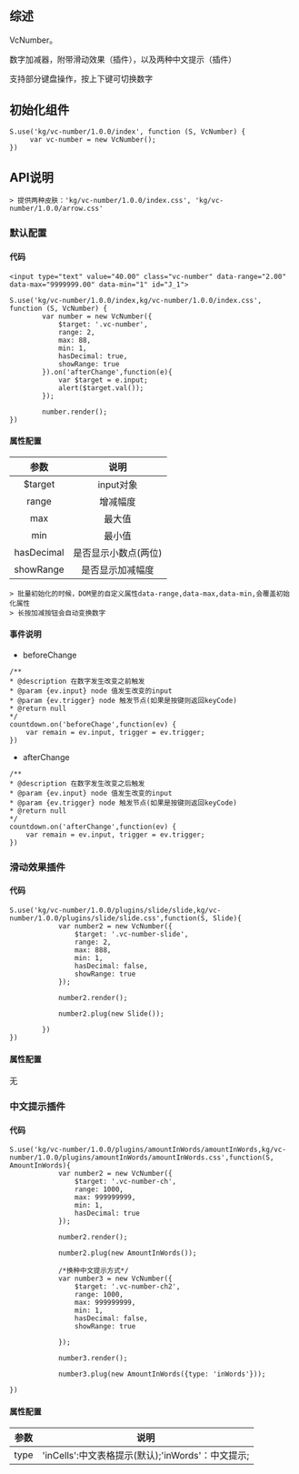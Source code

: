 ## 综述

VcNumber。

数字加减器，附带滑动效果（插件），以及两种中文提示（插件）

支持部分键盘操作，按上下键可切换数字

## 初始化组件
		
    S.use('kg/vc-number/1.0.0/index', function (S, VcNumber) {
         var vc-number = new VcNumber();
    })

## API说明

    > 提供两种皮肤：'kg/vc-number/1.0.0/index.css', 'kg/vc-number/1.0.0/arrow.css'

### 默认配置

#### 代码

    <input type="text" value="40.00" class="vc-number" data-range="2.00" data-max="9999999.00" data-min="1" id="J_1">

    S.use('kg/vc-number/1.0.0/index,kg/vc-number/1.0.0/index.css', function (S, VcNumber) {
            var number = new VcNumber({
                $target: '.vc-number',
                range: 2,
                max: 88,
                min: 1,
                hasDecimal: true,
                showRange: true
            }).on('afterChange',function(e){
                var $target = e.input;
                alert($target.val());
            });

            number.render();
    })

#### 属性配置
| 参数        | 说明   |
| :--------:   | :-----:  |
| $target | input对象 |
| range   | 增减幅度 |
| max     | 最大值 |
| min     | 最小值 |
| hasDecimal     | 是否显示小数点(两位) |
| showRange      | 是否显示加减幅度 |

	> 批量初始化的时候，DOM里的自定义属性data-range,data-max,data-min,会覆盖初始化属性
	> 长按加减按钮会自动变换数字

#### 事件说明
- beforeChange

```
/**
* @description 在数字发生改变之前触发
* @param {ev.input} node 值发生改变的input
* @param {ev.trigger} node 触发节点(如果是按键则返回keyCode)
* @return null
*/
countdown.on('beforeChage',function(ev) {
    var remain = ev.input, trigger = ev.trigger;
})
```
- afterChange

```
/**
* @description 在数字发生改变之后触发
* @param {ev.input} node 值发生改变的input
* @param {ev.trigger} node 触发节点(如果是按键则返回keyCode)
* @return null
*/
countdown.on('afterChange',function(ev) {
    var remain = ev.input, trigger = ev.trigger;
})
```

### 滑动效果插件

#### 代码
    S.use('kg/vc-number/1.0.0/plugins/slide/slide,kg/vc-number/1.0.0/plugins/slide/slide.css',function(S, Slide){
                var number2 = new VcNumber({
                    $target: '.vc-number-slide',
                    range: 2,
                    max: 888,
                    min: 1,
                    hasDecimal: false,
                    showRange: true
                });

                number2.render();

                number2.plug(new Slide());

            })
    })

#### 属性配置
   无

### 中文提示插件

#### 代码
    S.use('kg/vc-number/1.0.0/plugins/amountInWords/amountInWords,kg/vc-number/1.0.0/plugins/amountInWords/amountInWords.css',function(S, AmountInWords){
                var number2 = new VcNumber({
                    $target: '.vc-number-ch',
                    range: 1000,
                    max: 999999999,
                    min: 1,
                    hasDecimal: true
                });

                number2.render();

                number2.plug(new AmountInWords());

                /*换种中文提示方式*/
                var number3 = new VcNumber({
                    $target: '.vc-number-ch2',
                    range: 1000,
                    max: 999999999,
                    min: 1,
                    hasDecimal: false,
                    showRange: true

                });

                number3.render();

                number3.plug(new AmountInWords({type: 'inWords'}));

    })

#### 属性配置
| 参数        | 说明   |
| :--------:   | :-----:  |
| type | 'inCells':中文表格提示(默认);'inWords'：中文提示;  |